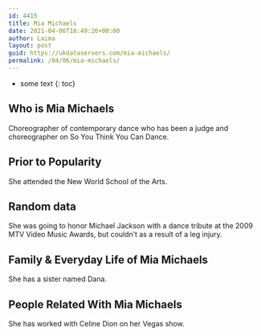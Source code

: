```yaml
---
id: 4415
title: Mia Michaels
date: 2021-04-06T16:49:26+00:00
author: Laima
layout: post
guid: https://ukdataservers.com/mia-michaels/
permalink: /04/06/mia-michaels/
---
```


* some text
{: toc}


## Who is Mia Michaels
                  
                  
                  
Choreographer of contemporary dance who has been a judge and choreographer on So You Think You Can Dance. 
                  
              
            
              
            
                
                
                
## Prior to Popularity
                  
                  
                  
She attended the New World School of the Arts. 
                  
              
            
              
            
                
                
                
## Random data
                  
                  
                  
She was going to honor Michael Jackson with a dance tribute at the 2009 MTV Video Music Awards, but couldn&#8217;t as a result of a leg injury. 
                  
              
            
              
            
                
                
                
## Family & Everyday Life of Mia Michaels
                  
                  
                  
She has a sister named Dana. 
                  
              
            
              
            
                
                
                
## People Related With Mia Michaels
                  
                  
                  
She has worked with Celine Dion on her Vegas show. 
                  
              
            
              
            
                
              
            
              
              
            
            
              
            
          
          
          